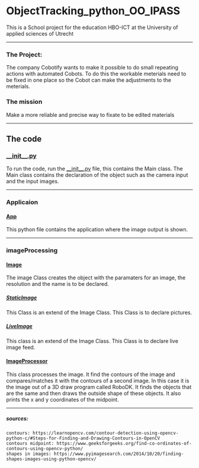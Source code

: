 # ObjectTracking_python_OO_IPASS
This is a School project for the education HBO-ICT at the University of applied sciences of Utrecht

---

### The Project:
The company Cobotify wants to make it possible to do small repeating actions with automated Cobots.
To do this the workable meterials need to be fixed in one place so the Cobot can make the adjustments to the meterials.

### The mission
Make a more reliable and precise way to fixate to be edited materials

---

## The code

### [\_\_init\_\_.py](src/__init__.py)
To run the code, run the [\_\_init\_\_.py](src/__init__.py) file, this contains the Main class.
The Main class contains the declaration of the object such as the camera input and the input images.

---

### Applicaion
#### [App](src/Application/App.py)
This python file contains the application where the image output is shown.

---

### imageProcessing
#### [Image](src/imageProcessing/Image.py)
The image Class creates the object with the paramaters for an image, the resolution and the name is to be declared.
##### [StaticImage](src/imageProcessing/StaticImage.py)
This Class is an extend of the Image Class. This Class is to declare pictures.
##### [LiveImage](src/imageProcessing/LiveImage.py)
This class is an extend of the Image Class. This Class is to declare live image feed.

#### [ImageProcessor](src/imageProcessing/ImageProcessor.py)
This class processes the image. It find the contours of the image and compares/matches it with the contours of a second image. 
In this case it is the image out of a 3D draw program called RoboDK. 
It finds the objects that are the same and then draws the outside shape of these objects. 
It also prints the x and y coordinates of the midpoint.


---
##### sources:
    contours: https://learnopencv.com/contour-detection-using-opencv-python-c/#Steps-for-Finding-and-Drawing-Contours-in-OpenCV
    contours midpoint: https://www.geeksforgeeks.org/find-co-ordinates-of-contours-using-opencv-python/
    shapes in images: https://www.pyimagesearch.com/2014/10/20/finding-shapes-images-using-python-opencv/
    



